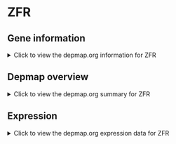 <h1>ZFR</h1>

<h2>Gene information</h2>
<details>
  <summary>Click to view the depmap.org information for ZFR</summary>
  <p><a href="https://depmap.org/portal/gene/ZFR?tab=about" target="_BLANK">Open page in a new tab...</a></p>
  <iframe src="https://depmap.org/portal/gene/ZFR?tab=about" style="border:none;width:100%;height:800px"></iframe>
</details>

<h2>Depmap overview</h2>
<details>
  <summary>Click to view the depmap.org summary for ZFR</summary>
  <p><a href="https://depmap.org/portal/gene/ZFR?tab=overview" target="_BLANK">Open page in a new tab...</a></p>
  <iframe src="https://depmap.org/portal/gene/ZFR?tab=overview" style="border:none;width:100%;height:800px"></iframe>
</details>

<h2>Expression</h2>
<details>
  <summary>Click to view the depmap.org expression data for ZFR</summary>
  <p><a href="https://depmap.org/portal/gene/ZFR?tab=characterization" target="_BLANK">Open page in a new tab...</a></p>
  <iframe src="https://depmap.org/portal/gene/ZFR?tab=characterization" style="border:none;width:100%;height:800px"></iframe>
</details>


<!--
<h2>Reactome Pathway diagram</h2>
<details>
  <summary>Click to view the Reactome pathway for ZFR</summary>
  <p><a href="PURL" target="_BLANK">Open page in a new tab...</a></p>
  PNAME
</details>
-->


